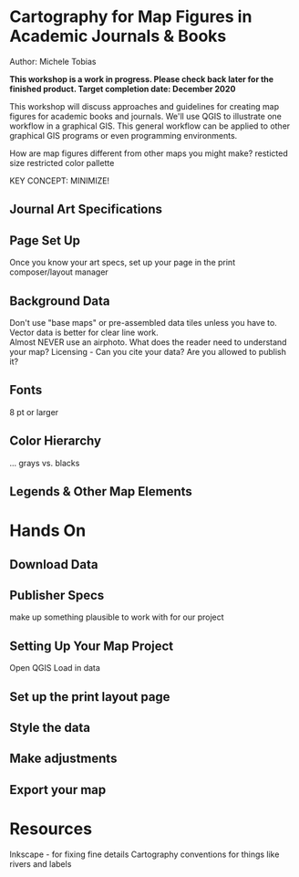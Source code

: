 # Cartography for Map Figures in Academic Journals & Books

Author: Michele Tobias

**This workshop is a work in progress.  Please check back later for the finished product.  Target completion date: December 2020**

This workshop will discuss approaches and guidelines for creating map figures for academic books and journals.  We'll use QGIS to illustrate one workflow in a graphical GIS.  This general workflow can be applied to other graphical GIS programs or even programming environments.

How are map figures different from other maps you might make?
resticted size
restricted color pallette


KEY CONCEPT: MINIMIZE!


## Journal Art Specifications


## Page Set Up
Once you know your art specs, set up your page in the print composer/layout manager

## Background Data
Don't use "base maps" or pre-assembled data tiles unless you have to.  Vector data is better for clear line work.  
Almost NEVER use an airphoto.
What does the reader need to understand your map?
Licensing - Can you cite your data?  Are you allowed to publish it?


## Fonts
8 pt or larger

## Color Hierarchy
... grays vs. blacks


## Legends & Other Map Elements



# Hands On

## Download Data
## Publisher Specs 
make up something plausible to work with for our project
## Setting Up Your Map Project
Open QGIS
Load in data
## Set up the print layout page
## Style the data
## Make adjustments
## Export your map



# Resources
Inkscape - for fixing fine details
Cartography conventions for things like rivers and labels
